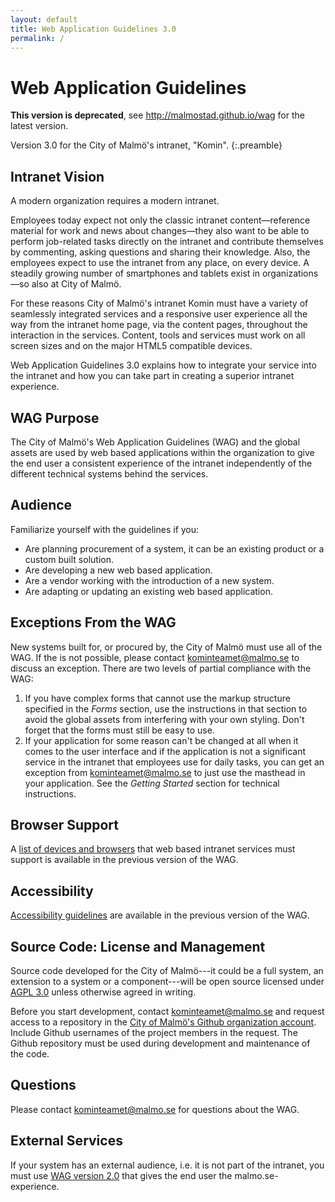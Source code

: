 ```yaml
---
layout: default
title: Web Application Guidelines 3.0
permalink: /
---
```


# Web Application Guidelines

**This version is deprecated**, see http://malmostad.github.io/wag for the latest version.

Version 3.0 for the City of Malmö's intranet, "Komin".
{:.preamble}

## Intranet Vision
A modern organization requires a modern intranet.

Employees today expect not only the classic intranet content—reference material for work and news about changes—they also want to be able to perform job-related tasks directly on the intranet and contribute themselves by commenting, asking questions and sharing their knowledge. Also, the employees expect to use the intranet from any place, on every device. A steadily growing number of smartphones and tablets exist in organizations—so also at City of Malmö.

For these reasons City of Malmö's intranet Komin must have a variety of seamlessly integrated services and a responsive user experience all the way from the intranet home page, via the content pages, throughout the interaction in the services. Content, tools and services must work on all screen sizes and on the major HTML5 compatible devices.

Web Application Guidelines 3.0 explains how to integrate your service into
the intranet and how you can take part in creating a superior intranet
experience.

## WAG Purpose
The City of Malmö's Web Application Guidelines (WAG) and the global assets are used by web based applications within the organization to give the end user a consistent experience of the intranet independently of the different technical systems behind the services.

## Audience
Familiarize yourself with the guidelines if you:

* Are planning procurement of a system, it can be an existing product or a custom built solution.
* Are developing a new web based application.
* Are a vendor working with the introduction of a new system.
* Are adapting or updating an existing web based application.

## Exceptions From the WAG
New systems built for, or procured by, the City of Malmö must use all of the WAG. If the is not possible, please contact kominteamet@malmo.se to discuss an exception. There are two levels of partial compliance with the WAG:

1. If you have complex forms that cannot use the markup structure specified in the *Forms* section, use the instructions in that section to avoid the global assets from interfering with your own styling. Don't forget that the forms must still be easy to use.
2. If your application for some reason can't be changed at all when it comes to the user interface and if the application is not a significant service in the intranet that employees use for daily tasks, you can get an exception from kominteamet@malmo.se to just use the masthead in your application. See the *Getting Started* section for technical instructions.

## Browser Support
A [list of devices and browsers](http://malmo.se/Web-Application-Guidelines/Browser-Support.html) that web based intranet services must support is available in the previous version of the WAG.


## Accessibility
[Accessibility guidelines](http://malmo.se/Web-Application-Guidelines/Accessibility.html) are available in the previous version of the WAG.

## Source Code: License and Management
Source code developed for the City of Malmö---it could be a full system, an extension to a system or a component---will be open source licensed under [AGPL 3.0](http://www.gnu.org/licenses/agpl-3.0.txt) unless otherwise agreed in writing.

Before you start development, contact kominteamet@malmo.se and request access to a repository in the [City of Malmö's Github organization account](https://github.com/malmostad). Include Github usernames of the project members in the request. The Github repository must be used during development and maintenance of the code.

## Questions
Please contact kominteamet@malmo.se for questions about the WAG.

## External Services
If your system has an external audience, i.e. it is not part of the intranet, you must use [WAG version 2.0](http://malmo.se/WAG/) that gives the end user the malmo.se-experience.
